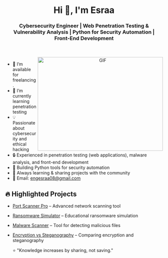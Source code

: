 <h1 align="center">Hi 👋, I'm Esraa </h1>
<h3 align="center">Cybersecurity Engineer | Web Penetration Testing & Vulnerability Analysis | Python for Security Automation | Front-End Development</h3>


<br/>
<br/>

<a target="_blank" align="center">
  <img align="right" top="500" height="300" width="400" alt="GIF" src="https://media.giphy.com/media/SWoSkN6DxTszqIKEqv/giphy.gif">
</a>

- 🤝 I’m available for freelancing.
- 🔐 I’m currently learning penetration testing
- 💡 Passionate about cybersecurity and ethical hacking
- 🔒 Experienced in penetration testing (web applications), malware analysis, and front-end development
- 🐍 Building Python tools for security automation
- 🚀 Always learning & sharing projects with the community
- 📧 Email: engesraa08@gmail.com


## 🔥 Highlighted Projects
- [Port Scanner Pro](https://github.com/esraamahmoudhamza/Python-Port-Scanner-v2-CustomTkinter-GUI-HTML-Report) – Advanced network scanning tool  
- [Ransomware Simulator](https://github.com/esraamahmoudhamza/Ransomware-Simulator) – Educational ransomware simulation  
- [Malware Scanner](https://github.com/esraamahmoudhamza/Malware-Scanner) – Tool for detecting malicious files  
- [Encryption vs Steganography](https://github.com/esraamahmoudhamza/Encryption-vs-Steganography-GUI) – Comparing encryption and steganography


  ⭐️ "Knowledge increases by sharing, not saving."

